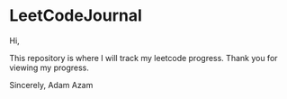 # LeetCodeJournal
Hi, 

This repository is where I will track my leetcode progress. Thank you for viewing my progress.

Sincerely,
Adam Azam
